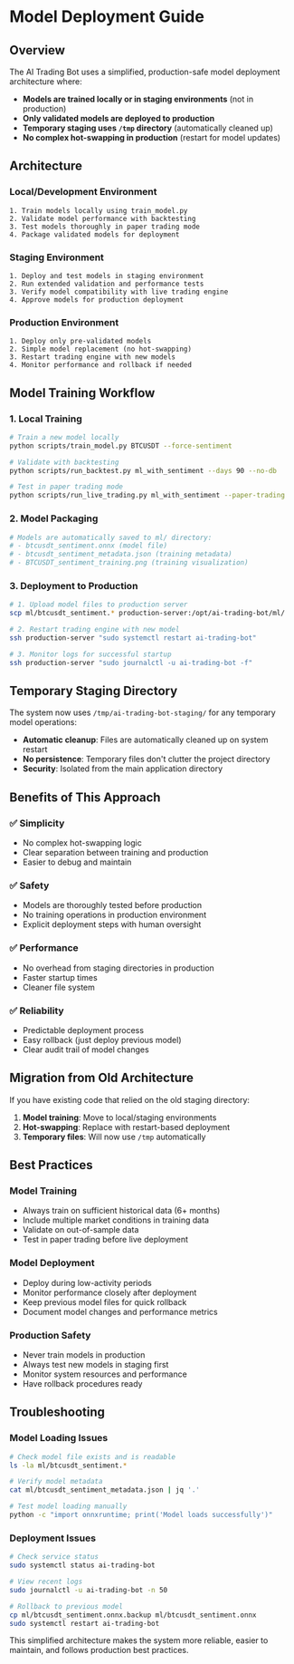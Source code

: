# Model Deployment Guide

## Overview

The AI Trading Bot uses a simplified, production-safe model deployment architecture where:

- **Models are trained locally or in staging environments** (not in production)
- **Only validated models are deployed to production**
- **Temporary staging uses `/tmp` directory** (automatically cleaned up)
- **No complex hot-swapping in production** (restart for model updates)

## Architecture

### Local/Development Environment
```
1. Train models locally using train_model.py
2. Validate model performance with backtesting
3. Test models thoroughly in paper trading mode
4. Package validated models for deployment
```

### Staging Environment
```
1. Deploy and test models in staging environment
2. Run extended validation and performance tests
3. Verify model compatibility with live trading engine
4. Approve models for production deployment
```

### Production Environment
```
1. Deploy only pre-validated models
2. Simple model replacement (no hot-swapping)
3. Restart trading engine with new models
4. Monitor performance and rollback if needed
```

## Model Training Workflow

### 1. Local Training
```bash
# Train a new model locally
python scripts/train_model.py BTCUSDT --force-sentiment

# Validate with backtesting
python scripts/run_backtest.py ml_with_sentiment --days 90 --no-db

# Test in paper trading mode
python scripts/run_live_trading.py ml_with_sentiment --paper-trading
```

### 2. Model Packaging
```bash
# Models are automatically saved to ml/ directory:
# - btcusdt_sentiment.onnx (model file)
# - btcusdt_sentiment_metadata.json (training metadata)
# - BTCUSDT_sentiment_training.png (training visualization)
```

### 3. Deployment to Production
```bash
# 1. Upload model files to production server
scp ml/btcusdt_sentiment.* production-server:/opt/ai-trading-bot/ml/

# 2. Restart trading engine with new model
ssh production-server "sudo systemctl restart ai-trading-bot"

# 3. Monitor logs for successful startup
ssh production-server "sudo journalctl -u ai-trading-bot -f"
```

## Temporary Staging Directory

The system now uses `/tmp/ai-trading-bot-staging/` for any temporary model operations:

- **Automatic cleanup**: Files are automatically cleaned up on system restart
- **No persistence**: Temporary files don't clutter the project directory
- **Security**: Isolated from the main application directory

## Benefits of This Approach

### ✅ **Simplicity**
- No complex hot-swapping logic
- Clear separation between training and production
- Easier to debug and maintain

### ✅ **Safety**
- Models are thoroughly tested before production
- No training operations in production environment
- Explicit deployment steps with human oversight

### ✅ **Performance**
- No overhead from staging directories in production
- Faster startup times
- Cleaner file system

### ✅ **Reliability**
- Predictable deployment process
- Easy rollback (just deploy previous model)
- Clear audit trail of model changes

## Migration from Old Architecture

If you have existing code that relied on the old staging directory:

1. **Model training**: Move to local/staging environments
2. **Hot-swapping**: Replace with restart-based deployment
3. **Temporary files**: Will now use `/tmp` automatically

## Best Practices

### Model Training
- Always train on sufficient historical data (6+ months)
- Include multiple market conditions in training data
- Validate on out-of-sample data
- Test in paper trading before live deployment

### Model Deployment
- Deploy during low-activity periods
- Monitor performance closely after deployment
- Keep previous model files for quick rollback
- Document model changes and performance metrics

### Production Safety
- Never train models in production
- Always test new models in staging first
- Monitor system resources and performance
- Have rollback procedures ready

## Troubleshooting

### Model Loading Issues
```bash
# Check model file exists and is readable
ls -la ml/btcusdt_sentiment.*

# Verify model metadata
cat ml/btcusdt_sentiment_metadata.json | jq '.'

# Test model loading manually
python -c "import onnxruntime; print('Model loads successfully')"
```

### Deployment Issues
```bash
# Check service status
sudo systemctl status ai-trading-bot

# View recent logs
sudo journalctl -u ai-trading-bot -n 50

# Rollback to previous model
cp ml/btcusdt_sentiment.onnx.backup ml/btcusdt_sentiment.onnx
sudo systemctl restart ai-trading-bot
```

This simplified architecture makes the system more reliable, easier to maintain, and follows production best practices. 